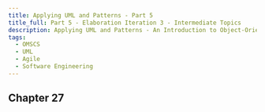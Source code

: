 ```yaml
---
title: Applying UML and Patterns - Part 5
title_full: Part 5 - Elaboration Iteration 3 - Intermediate Topics
description: Applying UML and Patterns - An Introduction to Object-Oriented Analysis and Design and Iterative Development, Third Edition
tags:
  - OMSCS
  - UML
  - Agile
  - Software Engineering
---
```


## Chapter 27 